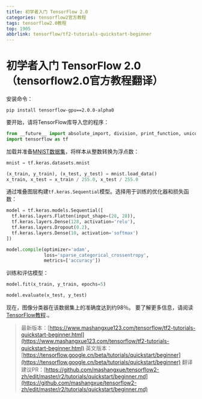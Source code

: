 ```yaml
---
title: 初学者入门 TensorFlow 2.0
categories: tensorflow2官方教程
tags: tensorflow2.0教程
top: 1905
abbrlink: tensorflow/tf2-tutorials-quickstart-beginner
---
```


# 初学者入门 TensorFlow 2.0（tensorflow2.0官方教程翻译）

安装命令：

```shell
pip install tensorflow-gpu==2.0.0-alpha0
```

要开始，请将TensorFlow库导入您的程序：

```python
from __future__ import absolute_import, division, print_function, unicode_literals
import tensorflow as tf
```

加载并准备[MNIST数据集](http://yann.lecun.com/exdb/mnist/)，将样本从整数转换为浮点数：

```python
mnist = tf.keras.datasets.mnist

(x_train, y_train), (x_test, y_test) = mnist.load_data()
x_train, x_test = x_train / 255.0, x_test / 255.0
```

通过堆叠图层构建`tf.keras.Sequential`模型。选择用于训练的优化器和损失函数：

```python
model = tf.keras.models.Sequential([
  tf.keras.layers.Flatten(input_shape=(28, 28)),
  tf.keras.layers.Dense(128, activation='relu'),
  tf.keras.layers.Dropout(0.2),
  tf.keras.layers.Dense(10, activation='softmax')
])

model.compile(optimizer='adam',
              loss='sparse_categorical_crossentropy',
              metrics=['accuracy'])
```

训练和评估模型：

```python
model.fit(x_train, y_train, epochs=5)

model.evaluate(x_test, y_test)
```

现在，图像分类器在该数据集上的准确度达到约98％。 要了解更多信息，请阅读[TensorFlow教程](https://tensorflow.google.cn/beta/tutorials/).。

> 最新版本：[https://www.mashangxue123.com/tensorflow/tf2-tutorials-quickstart-beginner.html](https://www.mashangxue123.com/tensorflow/tf2-tutorials-quickstart-beginner.html)
> 英文版本：[https://tensorflow.google.cn/beta/tutorials/quickstart/beginner](https://tensorflow.google.cn/beta/tutorials/quickstart/beginner)
> 翻译建议PR：[https://github.com/mashangxue/tensorflow2-zh/edit/master/r2/tutorials/quickstart/beginner.md](https://github.com/mashangxue/tensorflow2-zh/edit/master/r2/tutorials/quickstart/beginner.md)
